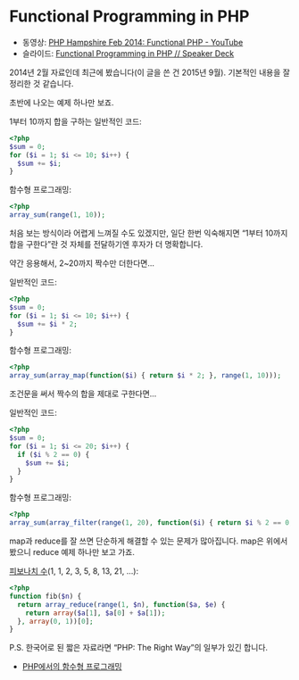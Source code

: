 # Functional Programming in PHP

- 동영상: [PHP Hampshire Feb 2014: Functional PHP - YouTube](https://www.youtube.com/watch?v=4t5EKEZz724)
- 슬라이드: [Functional Programming in PHP // Speaker Deck](https://speakerdeck.com/treffynnon/functional-programming-in-php)

2014년 2월 자료인데 최근에 봤습니다(이 글을 쓴 건 2015년 9월). 기본적인 내용을 잘 정리한 것 같습니다.

초반에 나오는 예제 하나만 보죠.

1부터 10까지 합을 구하는 일반적인 코드:
```php
<?php
$sum = 0;
for ($i = 1; $i <= 10; $i++) {
  $sum += $i;
}
```

함수형 프로그래밍:
```php
<?php
array_sum(range(1, 10));
```

처음 보는 방식이라 어렵게 느껴질 수도 있겠지만, 일단 한번 익숙해지면 “1부터 10까지 합을 구한다”란 것 자체를 전달하기엔 후자가 더 명확합니다.

약간 응용해서, 2~20까지 짝수만 더한다면...

일반적인 코드:
```php
<?php
$sum = 0;
for ($i = 1; $i <= 10; $i++) {
  $sum += $i * 2;
}
```

함수형 프로그래밍:
```php
<?php
array_sum(array_map(function($i) { return $i * 2; }, range(1, 10)));
```

조건문을 써서 짝수의 합을 제대로 구한다면...

일반적인 코드:
```php
<?php
$sum = 0;
for ($i = 1; $i <= 20; $i++) {
  if ($i % 2 == 0) {
    $sum += $i;
  }
}
```

함수형 프로그래밍:
```php
<?php
array_sum(array_filter(range(1, 20), function($i) { return $i % 2 == 0; }));
```

map과  reduce를 잘 쓰면 단순하게 해결할 수 있는 문제가 많아집니다. map은 위에서 봤으니 reduce 예제 하나만 보고 가죠.

[피보나치 수](https://ko.wikipedia.org/wiki/%ED%94%BC%EB%B3%B4%EB%82%98%EC%B9%98_%EC%88%98)(1, 1, 2, 3, 5, 8, 13, 21, ...):
```php
<?php
function fib($n) {
  return array_reduce(range(1, $n), function($a, $e) {
    return array($a[1], $a[0] + $a[1]);
  }, array(0, 1))[0];
}
```

P.S. 한국어로 된 짧은 자료라면 “PHP: The Right Way”의 일부가 있긴 합니다.

- [PHP에서의 함수형 프로그래밍](http://modernpug.github.io/php-the-right-way/pages/Functional-Programming.html)
